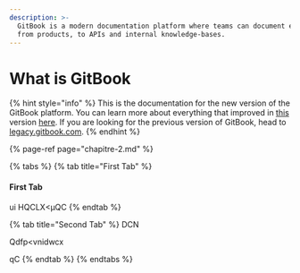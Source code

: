 ```yaml
---
description: >-
  GitBook is a modern documentation platform where teams can document everything
  from products, to APIs and internal knowledge-bases.
---
```


# What is GitBook

{% hint style="info" %}
 This is the documentation for the new version of the GitBook platform. You can learn more about everything that improved in [this ](premier-chapitre.md)version [here](https://docs.gitbook.com/v2-changes). If you are looking for the previous version of GitBook, head to [legacy.gitbook.com](https://legacy.gitbook.com/).
{% endhint %}

{% page-ref page="chapitre-2.md" %}

{% tabs %}
{% tab title="First Tab" %}
#### First Tab 

ui HQCLX&lt;µQC 
{% endtab %}

{% tab title="Second Tab" %}
DCN

Qdfp&lt;vnidwcx

qC 
{% endtab %}
{% endtabs %}

